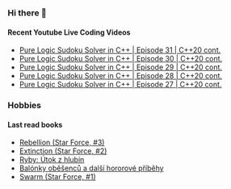 ### Hi there 👋

#### Recent Youtube Live Coding Videos

<!-- YOUTUBE_LIVE:START -->
- [Pure Logic Sudoku Solver in C++ | Episode 31 | C++20 cont.](https://www.youtube.com/watch?v=UhhJV4TsJcw)
- [Pure Logic Sudoku Solver in C++ | Episode 30 | C++20 cont.](https://www.youtube.com/watch?v=mmMSGK9da9o)
- [Pure Logic Sudoku Solver in C++ | Episode 29 | C++20 cont.](https://www.youtube.com/watch?v=42z1t8BwFcQ)
- [Pure Logic Sudoku Solver in C++ | Episode 28 | C++20 cont.](https://www.youtube.com/watch?v=sIlTAofJqI4)
- [Pure Logic Sudoku Solver in C++ | Episode 27 | C++20 cont.](https://www.youtube.com/watch?v=7HCIzoYdcgk)
<!-- YOUTUBE_LIVE:END -->

### Hobbies

#### Last read books

<!-- GOODREADS:START -->
- [Rebellion (Star Force, #3)](https://www.goodreads.com/review/show/3476397305?utm_medium=api&utm_source=rss)
- [Extinction (Star Force, #2)](https://www.goodreads.com/review/show/3476396438?utm_medium=api&utm_source=rss)
- [Ryby: Útok z hlubin](https://www.goodreads.com/review/show/3329650629?utm_medium=api&utm_source=rss)
- [Balónky oběšenců a další hororové příběhy](https://www.goodreads.com/review/show/3328812608?utm_medium=api&utm_source=rss)
- [Swarm (Star Force, #1)](https://www.goodreads.com/review/show/3276393283?utm_medium=api&utm_source=rss)
<!-- GOODREADS:END -->

<!--
![My Github stats](https://github-readme-stats.vercel.app/api?username=HappyCerberus&show_icons=true)


![Top Langs](https://github-readme-stats.vercel.app/api/top-langs/?username=HappyCerberus&layout=compact)
-->
<!--
**HappyCerberus/HappyCerberus** is a ✨ _special_ ✨ repository because its `README.md` (this file) appears on your GitHub profile.

Here are some ideas to get you started:

- 🔭 I’m currently working on ...
- 🌱 I’m currently learning ...
- 👯 I’m looking to collaborate on ...
- 🤔 I’m looking for help with ...
- 💬 Ask me about ...
- 📫 How to reach me: ...
- 😄 Pronouns: ...
- ⚡ Fun fact: ...
-->
